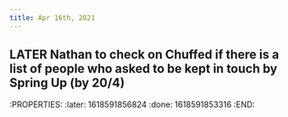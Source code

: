 ```yaml
---
title: Apr 16th, 2021
---
```


## LATER Nathan to check on Chuffed if there is a list of people who asked to be kept in touch by Spring Up (by 20/4)
:PROPERTIES:
:later: 1618591856824
:done: 1618591853316
:END:
##
